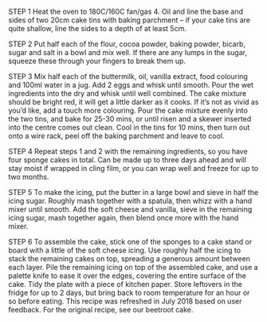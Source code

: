 STEP 1
Heat the oven to 180C/160C fan/gas 4. Oil and line the base and sides of two 20cm cake tins with baking parchment – if your cake tins are quite shallow, line the sides to a depth of at least 5cm.

STEP 2
Put half each of the flour, cocoa powder, baking powder, bicarb, sugar and salt in a bowl and mix well. If there are any lumps in the sugar, squeeze these through your fingers to break them up.

STEP 3
Mix half each of the buttermilk, oil, vanilla extract, food colouring and 100ml water in a jug. Add 2 eggs and whisk until smooth. Pour the wet ingredients into the dry and whisk until well combined. The cake mixture should be bright red, it will get a little darker as it cooks. If it’s not as vivid as you’d like, add a touch more colouring. Pour the cake mixture evenly into the two tins, and bake for 25-30 mins, or until risen and a skewer inserted into the centre comes out clean. Cool in the tins for 10 mins, then turn out onto a wire rack, peel off the baking parchment and leave to cool.

STEP 4
Repeat steps 1 and 2 with the remaining ingredients, so you have four sponge cakes in total. Can be made up to three days ahead and will stay moist if wrapped in cling film, or you can wrap well and freeze for up to two months.

STEP 5
To make the icing, put the butter in a large bowl and sieve in half the icing sugar. Roughly mash together with a spatula, then whizz with a hand mixer until smooth. Add the soft cheese and vanilla, sieve in the remaining icing sugar, mash together again, then blend once more with the hand mixer.

STEP 6
To assemble the cake, stick one of the sponges to a cake stand or board with a little of the soft cheese icing. Use roughly half the icing to stack the remaining cakes on top, spreading a generous amount between each layer. Pile the remaining icing on top of the assembled cake, and use a palette knife to ease it over the edges, covering the entire surface of the cake. Tidy the plate with a piece of kitchen paper. Store leftovers in the fridge for up to 2 days, but bring back to room temperature for an hour or so before eating.
This recipe was refreshed in July 2018 based on user feedback. For the original recipe, see our beetroot cake.